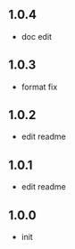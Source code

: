 ## 1.0.4
- doc edit

## 1.0.3
- format fix

## 1.0.2
- edit readme

## 1.0.1
- edit readme

## 1.0.0
- init
